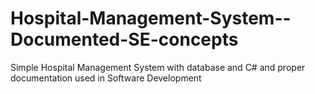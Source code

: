 # Hospital-Management-System--Documented-SE-concepts
Simple Hospital Management System with database and C# and proper documentation used in Software Development
